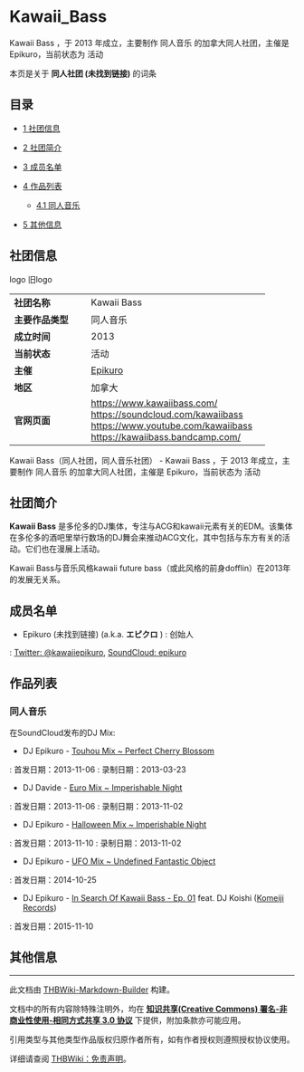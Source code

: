 # Kawaii_Bass

<!-- source html: G:\repos\THBWiki-Markdown-Builder\THBWikiMarkdown\Temp\main\7\75\ns0%3AKawaii_Bass.html -->

Kawaii Bass ，于 2013 年成立，主要制作 同人音乐 的加拿大同人社团，主催是 Epikuro，当前状态为 活动

本页是关于 **同人社团 (未找到链接)** 的词条
## 目录

- [1 社团信息](#社团信息)
- [2 社团简介](#社团简介)
- [3 成员名单](#成员名单)
- [4 作品列表](#作品列表)

  - [4.1 同人音乐](#同人音乐)



- [5 其他信息](#其他信息)




## 社团信息
[](./文件-Kawaii_Basslogo.png.md)  [](./文件-Kawaii_Basslogo.png.md)logo
[](./文件-Kawaii_Bassbanner.png.md)  [](./文件-Kawaii_Bassbanner.png.md)旧logo

<table><tbody><tr><td style="width:120px"><b>社团名称</b></td><td style="min-width:300px"> Kawaii Bass </td></tr><tr><td><b>主要作品类型</b></td><td>同人音乐</td></tr><tr><td><b>成立时间</b></td><td>2013</td></tr><tr><td><b>当前状态</b></td><td>活动</td></tr><tr><td><b>主催</b></td><td> <a href="/index.php?title=Epikuro&amp;action=edit&amp;redlink=1" class="new" title="Epikuro（页面不存在）">Epikuro</a> </td></tr><tr><td><b>地区</b></td><td>加拿大</td></tr><tr><td><b>官网页面</b></td><td><a rel="nofollow" class="external free" href="https://www.kawaiibass.com/">https://www.kawaiibass.com/</a> <br><a rel="nofollow" class="external free" href="https://soundcloud.com/kawaiibass">https://soundcloud.com/kawaiibass</a><br><a rel="nofollow" class="external free" href="https://www.youtube.com/kawaiibass">https://www.youtube.com/kawaiibass</a><br><a rel="nofollow" class="external free" href="https://kawaiibass.bandcamp.com/">https://kawaiibass.bandcamp.com/</a></td></tr></tbody></table>

Kawaii Bass（同人社团，同人音乐社团） - Kawaii Bass ，于 2013 年成立，主要制作 同人音乐 的加拿大同人社团，主催是 Epikuro，当前状态为 活动
## 社团简介
  
 **Kawaii Bass** 是多伦多的DJ集体，专注与ACG和kawaii元素有关的EDM。该集体在多伦多的酒吧里举行数场的DJ舞会来推动ACG文化，其中包括与东方有关的活动。它们也在漫展上活动。
  
  
Kawaii Bass与音乐风格kawaii future bass（或此风格的前身dofflin）在2013年的发展无关系。
  

## 成员名单
- Epikuro (未找到链接) (a.k.a.  **エピクロ** )&#160;: 创始人

: [Twitter: @kawaiiepikuro](https://twitter.com/kawaiiepikuro), [SoundCloud: epikuro](https://soundcloud.com/epikuro)

## 作品列表
### 同人音乐
  
在SoundCloud发布的DJ Mix:
  

- DJ Epikuro - [Touhou Mix ~ Perfect Cherry Blossom](https://soundcloud.com/kawaiibass/epikuro-perfect-cherry-blossom)

: 首发日期：2013-11-06
: 录制日期：2013-03-23

- DJ Davide - [Euro Mix ~ Imperishable Night](https://soundcloud.com/kawaiibass/davide-imperishable-night)

: 首发日期：2013-11-06
: 录制日期：2013-11-02

- DJ Epikuro - [Halloween Mix ~ Imperishable Night](https://soundcloud.com/kawaiibass/epikuro-imperishable-night)

: 首发日期：2013-11-10
: 录制日期：2013-11-02

- DJ Epikuro - [UFO Mix ~ Undefined Fantastic Object](https://soundcloud.com/kawaiibass/epikuro-ufo)

: 首发日期：2014-10-25

- DJ Epikuro - [In Search Of Kawaii Bass - Ep. 01](https://soundcloud.com/kawaiibass/in-search-of-kawaii-bass-ep-01) feat. DJ Koishi ([Komeiji Records](./Komeiji_Records.md))

: 首发日期：2015-11-10

## 其他信息




---

此文档由 [THBWiki-Markdown-Builder](https://github.com/Delsin-Yu/THBWiki-Markdown-Builder) 构建。

文档中的所有内容除特殊注明外，均在 [**知识共享(Creative Commons) 署名-非商业性使用-相同方式共享 3.0 协议**](https://creativecommons.org/licenses/by-sa/3.0/deed.zh-hans) 下提供，附加条款亦可能应用。

引用类型与其他类型作品版权归原作者所有，如有作者授权则遵照授权协议使用。

详细请查阅 [THBWiki：免责声明](https://thbwiki.cc/THBWiki:%E5%85%8D%E8%B4%A3%E5%A3%B0%E6%98%8E)。

